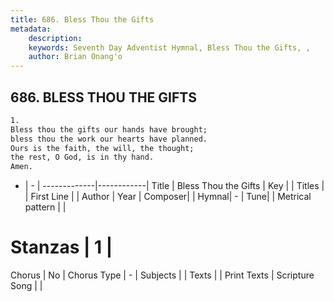```yaml
---
title: 686. Bless Thou the Gifts
metadata:
    description: 
    keywords: Seventh Day Adventist Hymnal, Bless Thou the Gifts, , 
    author: Brian Onang'o
---
```



## 686. BLESS THOU THE GIFTS

```txt
1.
Bless thou the gifts our hands have brought;
bless thou the work our hearts have planned.
Ours is the faith, the will, the thought;
the rest, O God, is in thy hand.
Amen.
```

- |   -  |
-------------|------------|
Title | Bless Thou the Gifts |
Key |  |
Titles |  |
First Line |  |
Author | 
Year | 
Composer|  |
Hymnal|  - |
Tune|  |
Metrical pattern | |
# Stanzas | 1 |
Chorus | No |
Chorus Type | - |
Subjects |  |
Texts |  |
Print Texts | 
Scripture Song |  |
  
